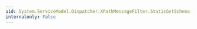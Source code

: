 ```yaml
---
uid: System.ServiceModel.Dispatcher.XPathMessageFilter.StaticGetSchema(System.Xml.Schema.XmlSchemaSet)
internalonly: False
---
```

